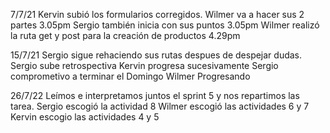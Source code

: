 7/7/21
Kervin subió los formularios corregidos. 
Wilmer va a hacer sus 2 partes 3.05pm 
Sergio también inicia con sus puntos 3.05pm
Wilmer realizó la ruta get y post para la creación de productos 4.29pm 



15/7/21
Sergio sigue rehaciendo sus rutas despues de despejar dudas.
Sergio sube retrospectiva
Kervin progresa sucesivamente
Sergio comprometivo a terminar el Domingo
Wilmer Progresando 



26/7/22 
Leímos e interpretamos juntos el sprint 5 y nos repartimos las tarea. 
Sergio escogió la actividad 8
Wilmer escogió las actividades 6 y 7
Kervin escogio las actividades 4 y 5 